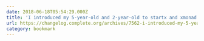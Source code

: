 ```yaml
---
date: 2018-06-18T05:54:29.000Z
title: 'I introduced my 5-year-old and 2-year-old to startx and xmonad. They’re DEL'
url: https://changelog.complete.org/archives/7562-i-introduced-my-5-year-old-and-2-year-old-to-startx-and-xmonad-theyre-delighted
category: bookmark
---
```


